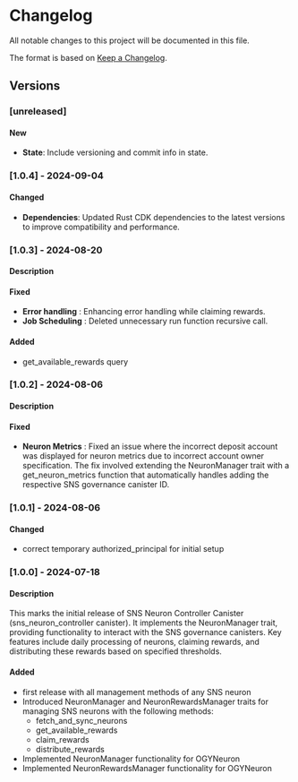 # Changelog

All notable changes to this project will be documented in this file.

The format is based on [Keep a Changelog](https://keepachangelog.com/en/1.0.0/).

## Versions

### [unreleased]

#### New

- **State**: Include versioning and commit info in state.

### [1.0.4] - 2024-09-04

#### Changed

- **Dependencies**: Updated Rust CDK dependencies to the latest versions to improve compatibility and performance.

### [1.0.3] - 2024-08-20

#### Description

#### Fixed

- **Error handling** : Enhancing error handling while claiming rewards.
- **Job Scheduling** : Deleted unnecessary run function recursive call.

#### Added

- get_available_rewards query

### [1.0.2] - 2024-08-06

#### Description

#### Fixed

- **Neuron Metrics** : Fixed an issue where the incorrect deposit account was displayed for neuron metrics due to incorrect account owner specification. The fix involved extending the NeuronManager trait with a get_neuron_metrics function that automatically handles adding the respective SNS governance canister ID.

### [1.0.1] - 2024-08-06

#### Changed

- correct temporary authorized_principal for initial setup
  
### [1.0.0] - 2024-07-18

#### Description

This marks the initial release of SNS Neuron Controller Canister (sns_neuron_controller canister). It implements the NeuronManager trait, providing functionality to interact with the SNS governance canisters. Key features include daily processing of neurons, claiming rewards, and distributing these rewards based on specified thresholds.

#### Added

- first release with all management methods of any SNS neuron
- Introduced NeuronManager and NeuronRewardsManager traits for managing SNS neurons with the following methods:
  - fetch_and_sync_neurons
  - get_available_rewards
  - claim_rewards
  - distribute_rewards
- Implemented NeuronManager functionality for OGYNeuron
- Implemented NeuronRewardsManager functionality for OGYNeuron
